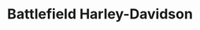 ---
title: "Battlefield Harley-Davidson"
url: /gettysburg/battlefield-harley-davidson/
shop: Motorrad
---